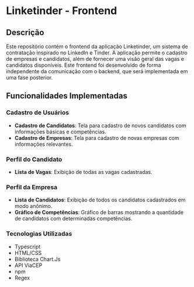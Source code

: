 # Linketinder - Frontend

## Descrição

Este repositório contém o frontend da aplicação Linketinder, um sistema de contratação inspirado no LinkedIn e Tinder. A aplicação permite o cadastro de empresas e candidatos, além de fornecer uma visão geral das vagas e candidatos disponíveis. Este frontend foi desenvolvido de forma independente da comunicação com o backend, que será implementada em uma fase posterior.

## Funcionalidades Implementadas

### Cadastro de Usuários
- **Cadastro de Candidatos**: Tela para cadastro de novos candidatos com informações básicas e competências.
- **Cadastro de Empresas**: Tela para cadastro de novas empresas com informações relevantes.

### Perfil do Candidato
- **Lista de Vagas**: Exibição de todas as vagas cadastradas.

### Perfil da Empresa
- **Lista de Candidatos**: Exibição de todos os candidatos cadastrados em modo anônimo.
- **Gráfico de Competências**: Gráfico de barras mostrando a quantidade de candidatos com determinadas competências.

### Tecnologias Utilizadas
- Typescript
- HTML/CSS
- Biblioteca Chart.Js
- API ViaCEP
- npm
- Regex
